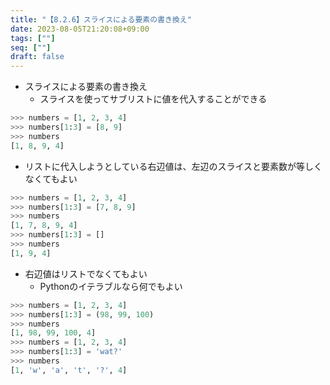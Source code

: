 ```yaml
---
title: "【8.2.6】スライスによる要素の書き換え"
date: 2023-08-05T21:20:08+09:00
tags: [""]
seq: [""]
draft: false
---
```


- スライスによる要素の書き換え
  - スライスを使ってサブリストに値を代入することができる

```python
>>> numbers = [1, 2, 3, 4]
>>> numbers[1:3] = [8, 9]
>>> numbers
[1, 8, 9, 4]
```

- リストに代入しようとしている右辺値は、左辺のスライスと要素数が等しくなくてもよい

```python
>>> numbers = [1, 2, 3, 4]
>>> numbers[1:3] = [7, 8, 9]
>>> numbers
[1, 7, 8, 9, 4]
>>> numbers[1:3] = []
>>> numbers
[1, 9, 4]
```

- 右辺値はリストでなくてもよい
  - Pythonのイテラブルなら何でもよい

```python
>>> numbers = [1, 2, 3, 4]
>>> numbers[1:3] = (98, 99, 100)
>>> numbers
[1, 98, 99, 100, 4]
>>> numbers = [1, 2, 3, 4]
>>> numbers[1:3] = 'wat?'
>>> numbers
[1, 'w', 'a', 't', '?', 4]
```

